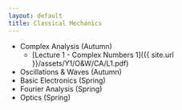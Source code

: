 ```yaml
---
layout: default
title: Classical Mechanics
---
```


- Complex Analysis (Autumn)
  - [Lecture 1 - Complex Numbers 1]({{ site.url }}/assets/Y1/O&W/CA/L1.pdf)
- Oscillations & Waves (Autumn)
- Basic Electronics (Spring)
- Fourier Analysis (Spring)
- Optics (Spring)

